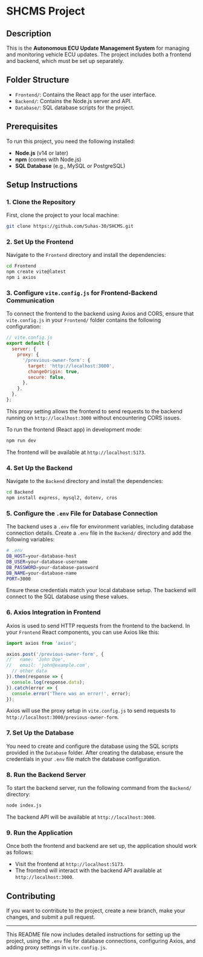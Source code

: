 # SHCMS Project

## Description
This is the **Autonomous ECU Update Management System** for managing and monitoring vehicle ECU updates. The project includes both a frontend and backend, which must be set up separately.

## Folder Structure
- `Frontend/`: Contains the React app for the user interface.
- `Backend/`: Contains the Node.js server and API.
- `Database/`: SQL database scripts for the project.

## Prerequisites
To run this project, you need the following installed:
- **Node.js** (v14 or later)
- **npm** (comes with Node.js)
- **SQL Database** (e.g., MySQL or PostgreSQL)

## Setup Instructions

### 1. Clone the Repository
First, clone the project to your local machine:
```bash
git clone https://github.com/Suhas-30/SHCMS.git
```

### 2. Set Up the Frontend
Navigate to the `Frontend` directory and install the dependencies:
```bash
cd Frontend
npm create vite@latest
npm i axios
```

### 3. Configure `vite.config.js` for Frontend-Backend Communication
To connect the frontend to the backend using Axios and CORS, ensure that `vite.config.js` in your `Frontend/` folder contains the following configuration:

```js
// vite.config.js
export default {
  server: {
    proxy: {
      '/previous-owner-form': {
        target: 'http://localhost:3000',
        changeOrigin: true,
        secure: false,
      },
    },
  },
};
```

This proxy setting allows the frontend to send requests to the backend running on `http://localhost:3000` without encountering CORS issues.

To run the frontend (React app) in development mode:
```bash
npm run dev
```

The frontend will be available at `http://localhost:5173`.

### 4. Set Up the Backend
Navigate to the `Backend` directory and install the dependencies:
```bash
cd Backend
npm install express, mysql2, dotenv, cros
```

### 5. Configure the `.env` File for Database Connection
The backend uses a `.env` file for environment variables, including database connection details. Create a `.env` file in the `Backend/` directory and add the following variables:

```bash
# .env
DB_HOST=your-database-host
DB_USER=your-database-username
DB_PASSWORD=your-database-password
DB_NAME=your-database-name
PORT=3000
```

Ensure these credentials match your local database setup. The backend will connect to the SQL database using these values.

### 6. Axios Integration in Frontend
Axios is used to send HTTP requests from the frontend to the backend. In your `Frontend` React components, you can use Axios like this:

```js
import axios from 'axios';

axios.post('/previous-owner-form', {
//   name: 'John Doe',
//   email: 'john@example.com',
  // other data
}).then(response => {
  console.log(response.data);
}).catch(error => {
  console.error('There was an error!', error);
});
```

Axios will use the proxy setup in `vite.config.js` to send requests to `http://localhost:3000/previous-owner-form`.

### 7. Set Up the Database
You need to create and configure the database using the SQL scripts provided in the `Database` folder. After creating the database, ensure the credentials in your `.env` file match the database configuration.

### 8. Run the Backend Server
To start the backend server, run the following command from the `Backend/` directory:
```bash
node index.js
```

The backend API will be available at `http://localhost:3000`.

### 9. Run the Application
Once both the frontend and backend are set up, the application should work as follows:
- Visit the frontend at `http://localhost:5173`.
- The frontend will interact with the backend API available at `http://localhost:3000`.

## Contributing
If you want to contribute to the project, create a new branch, make your changes, and submit a pull request.

---

This README file now includes detailed instructions for setting up the project, using the `.env` file for database connections, configuring Axios, and adding proxy settings in `vite.config.js`.